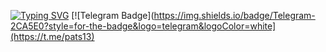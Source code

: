 [![Typing SVG](https://readme-typing-svg.herokuapp.com?color=F7B700&center=true&vCenter=true&width=300&lines=Hi+%F0%9F%91%8B+I'm+Alex+Terentev)](https://git.io/typing-svg)
[![Telegram Badge](https://img.shields.io/badge/Telegram-2CA5E0?style=for-the-badge&logo=telegram&logoColor=white](https://t.me/pats13)
